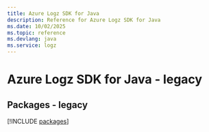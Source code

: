 ```yaml
---
title: Azure Logz SDK for Java
description: Reference for Azure Logz SDK for Java
ms.date: 10/02/2025
ms.topic: reference
ms.devlang: java
ms.service: logz
---
```

# Azure Logz SDK for Java - legacy
## Packages - legacy
[!INCLUDE [packages](logz-index.md)]